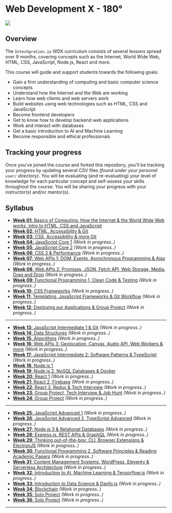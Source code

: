 # Web Development X - 180°

![](assets/syllabus.jpg)

## Overview 

The `Intechgration.io` WDX curriculum consists of several lessons spread over 9 months, covering concepts such as the Internet, World Wide Web, HTML, CSS, JavaScript, Node.js, React and more.

This course will guide and support students towards the following goals:

- Gain a firm understanding of computing and basic computer science concepts
- Understand how the Internet and the Web are working
- Learn how web clients and web servers work
- Build websites using web technologies such as HTML, CSS and JavaScript
- Become frontend developers
- Get to know how to develop backend web applications
- Work and interact with databases
- Get a basic introduction to AI and Machine Learning
- Become responsible and ethical professionals 

## Tracking your progress

Once you've joined the course and forked this repository, you'll be tracking your progress by updating several CSV files _(found under your personal `user/` directory)_. You will be evaluating (and re-evaluating) your level of knowledge for each particular concept and self-assess your skills throughout the course. You will be sharing your progress with your instructor(s) and/or mentor(s).

## Syllabus

- [**Week 01**: Basics of Computing, How the Internet & the World Wide Web works, intro to HTML, CSS and JavaScript](week01/README.md)
- [**Week 02**: HTML, Accessibility & Git](week02/README.md)
- [**Week 03**: CSS, Accessibility & more Git](week03/README.md) 
- [**Week 04**: JavaScript Core 1](#) _(Work in progress..)_
- [**Week 05**: JavaScript Core 2](#) _(Work in progress..)_
- [**Week 06**: CSS 2 & Performance](#) _(Work in progress..)_
- [**Week 07**: Web APIs 1: DOM, Events, Asynchronous Programming & Ajax](#) _(Work in progress..)_
- [**Week 08**: Web APIs 2: Promises, JSON, Fetch API, Web Storage, Media, Drag and Drop](#) _(Work in progress..)_
- [**Week 09**: Functional Programming 1, Clean Code & Testing](#) _(Work in progress..)_ 
- [**Week 10**: CSS Frameworks](#) _(Work in progress..)_
- [**Week 11**: Templating, JavaScript Frameworks & Git Workflow](#) _(Work in progress..)_
- [**Week 12**: Deploying our Applications & Group Project](#) _(Work in progress..)_

---

- [**Week 13**: JavaScript Intermediate 1 & Git](#) _(Work in progress..)_
- [**Week 14**: Data Structures](#) _(Work in progress..)_
- [**Week 15**: Algorithms](#) _(Work in progress..)_
- [**Week 16**: Web APIs 3: Geolocation, Canvas, Audio API, Web Workers & more](#) _(Work in progress..)_
- [**Week 17**: JavaScript Intermediate 2: Software Patterns & TypeScript](#) _(Work in progress..)_
- [**Week 18**: Node.js 1](week18/README.md)
- [**Week 19**: Node.js 2, NoSQL Databases & Docker](week19/README.md)
- [**Week 20**: React 1](#) _(Work in progress..)_
- [**Week 21**: React 2, Firebase](#) _(Work in progress..)_
- [**Week 22**: React 3, Redux & Tech Interview](#) _(Work in progress..)_
- [**Week 23**: Group Project, Tech Interview & Job Hunt](#) _(Work in progress..)_
- [**Week 24**: Group Project](#) _(Work in progress..)_

---

- [**Week 25**: JavaScript Advanced 1](#) _(Work in progress..)_
- [**Week 26**: JavaScript Advanced 2, TypeScript Advanced](#) _(Work in progress..)_
- [**Week 27**: Node.js 3 & Relational Databases](#) _(Work in progress..)_
- [**Week 28**: Express.js, REST APIs & GraphQL](#) _(Work in progress..)_
- [**Week 29**: Thinking out-of-the-box: CLI, Browser Extensions & ElectronJS](#) _(Work in progress..)_
- [**Week 30**: Functional Programming 2, Software Principles & Reading Academic Papers](#) _(Work in progress..)_
- [**Week 31**: Content Management Systems, WordPress, Eleventy & Serverless Architecture](#) _(Work in progress..)_
- [**Week 32**: Introduction to AI, Machine Learning & Tensorflow.js](#) _(Work in progress..)_
- [**Week 33**: Introduction to Data Science & Danfo.js](#) _(Work in progress..)_
- [**Week 34**: Blockchain](#) _(Work in progress..)_
- [**Week 35**: Solo Project](#) _(Work in progress..)_
- [**Week 36**: Solo Project](#) _(Work in progress..)_

---

